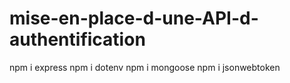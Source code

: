 # mise-en-place-d-une-API-d-authentification
npm i express
npm i dotenv
npm i mongoose
npm i jsonwebtoken